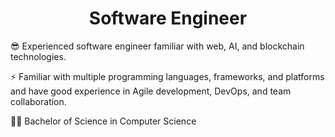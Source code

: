 <h1 align="center">Software Engineer</h1>

😎 Experienced software engineer familiar with web, AI, and blockchain technologies.

⚡ Familiar with multiple programming languages, frameworks, and platforms and have good experience in Agile development, DevOps, and team collaboration.

👨‍🎓 Bachelor of Science in Computer Science
